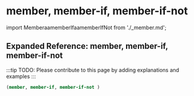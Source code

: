 # member, member-if, member-if-not

import MemberaamemberIfaamemberIfNot from './_member.md';

<MemberaamemberIfaamemberIfNot />

## Expanded Reference: member, member-if, member-if-not

:::tip
TODO: Please contribute to this page by adding explanations and examples
:::

```lisp
(member, member-if, member-if-not )
```
